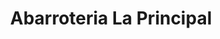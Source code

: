 ---
title: "Abarroteria La Principal"
url: /san-jose-pinula/abarroteria-la-principal/
shop: comodidad
---